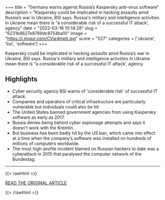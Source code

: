 +++
title = "Germany warns against Russia’s Kaspersky anti-virus software"
description = "Kaspersky could be implicated in hacking assaults amid Russia’s war in Ukraine, BSI says. Russia's military and intelligence activities in Ukraine mean there is “a considerable risk of a successful IT attack’, agency"
date = "2022-03-16 10:14:28"
slug = "6231b8627e8769dc8754ba10"
image = "https://i.imgur.com/CVw4mph.jpg"
score = "527"
categories = ['ukraine', 'bsi', 'software']
+++

Kaspersky could be implicated in hacking assaults amid Russia’s war in Ukraine, BSI says. Russia's military and intelligence activities in Ukraine mean there is “a considerable risk of a successful IT attack’, agency

## Highlights

- Cyber security agency BSI warns of 'considerable risk' of successful IT attack.
- Companies and operators of critical infrastructure are particularly vulnerable but individuals could also be hit.
- The United States banned government agencies from using Kaspersky software as early as 2017.
- Russia denies being behind cyber espionage attempts and says it doesn't work with the Kremlin.
- But business has been badly hit by the US ban, which came into effect at a time when the company’s software was installed on hundreds of millions of computers worldwide.
- The most high-profile incident blamed on Russian hackers to date was a cyberattack in 2015 that paralysed the computer network of the Bundestag.

---

{{< rawhtml >}}
  <p class="article-category">
    <a target="_blank" href="https://www.expatica.com/de/uncategorized/germany-warns-against-russias-kaspersky-anti-virus-software-674065/">READ THE ORIGINAL ARTICLE</a>
  </p>
{{< /rawhtml >}}
